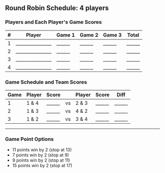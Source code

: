 ## Round Robin Schedule: 4 players

### Players and Each Player's Game Scores

|  #  | Player | Game 1 | Game 2 | Game 3 | Total |
| --- | ------ | ------ | ------ | ------ | ----- |
| 1 | ________________ | ______ | ______ | ______ | ______ |
| 2 | ________________ | ______ | ______ | ______ | ______ |
| 3 | ________________ | ______ | ______ | ______ | ______ |
| 4 | ________________ | ______ | ______ | ______ | ______ |

### Game Schedule and Team Scores

| Game | Player | Score |     | Player | Score | Diff |
| ---- | ------ | ----- | --- | ------ | ----- | ---- |
| 1 | 1 & 4 | ______ | vs | 2 & 3 | ______ | ______ |
| 2 | 1 & 3 | ______ | vs | 4 & 2 | ______ | ______ |
| 3 | 1 & 2 | ______ | vs | 3 & 4 | ______ | ______ |

---

### Game Point Options


 - 11 points win by 2 (stop at 13)
 - 7 points win by 2 (stop at 9)
 - 9 points win by 2 (stop at 11)
 - 15 points win by 2  (stop at 17)

